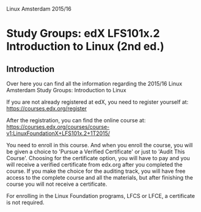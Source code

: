 Linux Amsterdam 2015/16

Study Groups: edX LFS101x.2 Introduction to Linux (2nd ed.) 
===========================================================

Introduction
----------------
Over here you can find all the information regarding the 2015/16 Linux Amsterdam Study Groups: Introduction to Linux

If you are not already registered at edX, you need to register yourself at: https://courses.edx.org/register

After the registration, you can find the online course at: https://courses.edx.org/courses/course-v1:LinuxFoundationX+LFS101x.2+1T2015/

You need to enroll in this course. And when you enroll the course, you will be given a choice to 'Pursue a Verified Certificate' or just to 'Audit This Course'.
Choosing for the certificate option, you will have to pay and you will receive a verified certificate from edx.org after you completed the course. If you make the choice for the auditing track, you will have free access to the complete course and all the materials, but after finishing the course you will not receive a certificate.

For enrolling in the Linux Foundation programs, LFCS or LFCE, a certificate is not required.